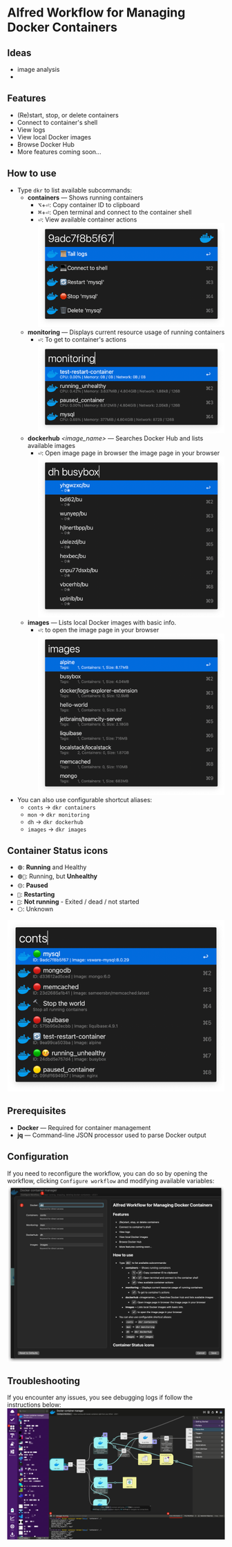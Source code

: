 # Alfred Workflow for Managing Docker Containers

## Ideas 
* image analysis
* 

## Features

* (Re)start, stop, or delete containers
* Connect to container's shell
* View logs
* View local Docker images
* Browse Docker Hub
* More features coming soon...


## How to use

* Type `dkr` to list available subcommands:
    * **containers** — Shows running containers
      * <kbd>⌥</kbd>+<kbd>⏎</kbd>: Copy container ID to clipboard
      * <kbd>⌘</kbd>+<kbd>⏎</kbd>: Open terminal and connect to the container shell
      * <kbd>⏎</kbd>: View available container actions ![container_actions.png](screenshots/container_actions.png)
    * **monitoring** — Displays current resource usage of running containers 
        * <kbd>⏎</kbd>: To get to container's actions ![monitoring.png](screenshots/monitoring.png)
    * **dockerhub** _<image_name>_ — Searches Docker Hub and lists available images 
      * <kbd>⏎</kbd>: Open image page in browser the image page in your browser ![dockerhub.png](screenshots/dockerhub.png)
    * **images** — Lists local Docker images with basic info. 
      * <kbd>⏎</kbd>: to open the image page in your browser ![images.png](screenshots/images.png)
* You can also use configurable shortcut aliases:
    * `conts` → `dkr containers`
    * `mon` → `dkr monitoring`
    * `dh` → `dkr dockerhub`
    * `images` → `dkr images`


## Container Status icons

* `🟢`: **Running** and Healthy
* `🟢🤒`: Running, but **Unhealthy**
* `🟡`: **Paused**
* `🔄`: **Restarting**
* `🔴`: **Not running** - Exited / dead / not started
* `⚪️`: Unknown

![container_statuses.png](screenshots/container_statuses.png)

## Prerequisites

* **Docker** — Required for container management
* **jq** — Command-line JSON processor used to parse Docker output

## Configuration
If you need to reconfigure the workflow,
you can do so by opening the workflow, clicking `Configure workflow` and modifying available variables:
![configuration.png](screenshots/configuration.png)

## Troubleshooting 
If you encounter any issues, you see debugging logs if follow the instructions below:
![workflow-debugging.png](screenshots/workflow-debugging.png)

